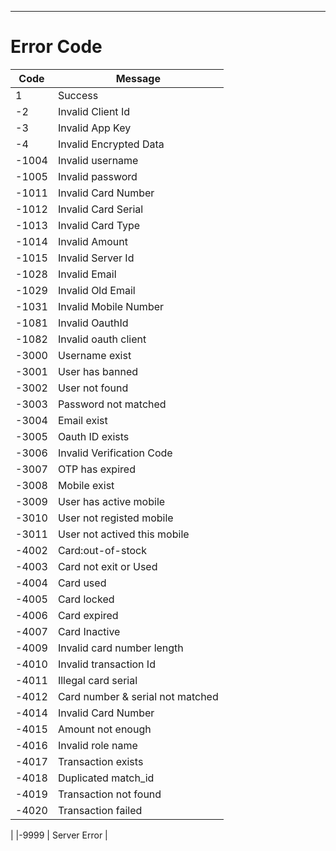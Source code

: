 ____________________________

Error Code
==========

| Code   | Message    |  
| ------ | ---------- |
| 1      | Success     | 
| -2     | Invalid Client Id | 
| -3     | Invalid App Key     | 
| -4     | Invalid Encrypted Data     | 
|-1004   | Invalid username |
|-1005   | Invalid password |
|-1011   | Invalid Card Number|
|-1012   | Invalid Card Serial|
|-1013   | Invalid Card Type|
|-1014   | Invalid Amount |
|-1015   | Invalid Server Id|
|-1028   | Invalid Email|
|-1029   | Invalid Old Email|
|-1031   | Invalid Mobile Number|
|-1081   | Invalid OauthId|
|-1082   | Invalid oauth client |
|-3000   | Username exist|
|-3001   | User has banned |
|-3002   | User not found |
|-3003   | Password not matched |
|-3004   | Email exist |
|-3005   | Oauth ID exists |
|-3006   | Invalid Verification Code |
|-3007   | OTP has expired |
|-3008   | Mobile exist |
|-3009   | User has active mobile |
|-3010   | User not registed mobile |
|-3011   | User not actived this mobile |
|-4002   | Card:out-of-stock |
|-4003   | Card not exit or Used |
|-4004   | Card used|
|-4005   | Card locked |
|-4006   | Card expired |
|-4007   | Card Inactive |
|-4009   | Invalid card number length |
|-4010   | Invalid transaction Id |
|-4011   | Illegal card serial |
|-4012   | Card number & serial not matched |
|-4014   | Invalid Card Number|
|-4015   | Amount not enough |
|-4016   | Invalid role name |
|-4017   | Transaction exists |
|-4018   | Duplicated match_id |
|-4019   | Transaction not found |
|-4020   | Transaction failed |
|
|-9999   | Server Error |